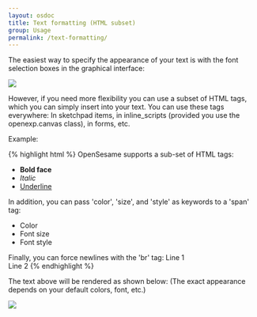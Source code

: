 ```yaml
---
layout: osdoc
title: Text formatting (HTML subset)
group: Usage
permalink: /text-formatting/
---
```


The easiest way to specify the appearance of your text is with the font selection boxes in the graphical interface:

![](/img/fig/fig4.6.1.png)

However, if you need more flexibility you can use a subset of HTML tags, which you can simply insert into your text. You can use these tags everywhere: In sketchpad items, in inline_scripts (provided you use the openexp.canvas class), in forms, etc.

Example:

{% highlight html %}
OpenSesame supports a sub-set of HTML tags:
- <b>Bold face</b>
- <i>Italic</i>
- <u>Underline</u>

In addition, you can pass 'color', 'size', and 'style' as keywords to a 'span' tag:
- <span color="red">Color</span>
- <span size="32">Font size</span>
- <span style="serif">Font style</span>

Finally, you can force newlines with the 'br' tag:
Line 1<br>Line 2
{% endhighlight %}

The text above will be rendered as shown below: (The exact appearance depends on your default colors, font, etc.)

![](/img/fig/fig4.6.2.png)
